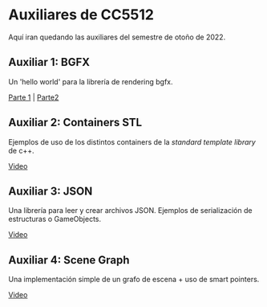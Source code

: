 # Auxiliares de CC5512
Aquí iran quedando las auxiliares del semestre de otoño de 2022.

## Auxiliar 1: BGFX
Un 'hello world' para la librería de rendering bgfx.

[Parte 1](https://youtu.be/7FM6kfHBYYY) | [Parte2](https://youtu.be/7FM6kfHBYYY)

## Auxiliar 2: Containers STL
Ejemplos de uso de los distintos containers de la _standard template library_ de c++.

[Video](https://youtu.be/ERdPLPzY0oA)

## Auxiliar 3: JSON
Una librería para leer y crear archivos JSON. Ejemplos de serialización de estructuras o GameObjects.

[Video](https://youtu.be/VA_yx7mlaOg)

## Auxiliar 4: Scene Graph
Una implementación simple de un grafo de escena + uso de smart pointers.

[Video](https://youtu.be/tH2pbsK6paE)

